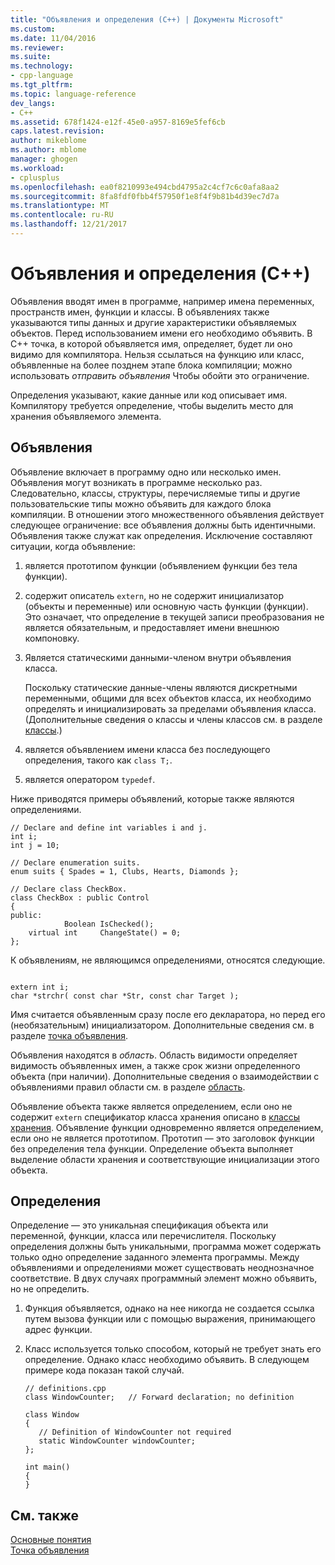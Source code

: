 ```yaml
---
title: "Объявления и определения (C++) | Документы Microsoft"
ms.custom: 
ms.date: 11/04/2016
ms.reviewer: 
ms.suite: 
ms.technology:
- cpp-language
ms.tgt_pltfrm: 
ms.topic: language-reference
dev_langs:
- C++
ms.assetid: 678f1424-e12f-45e0-a957-8169e5fef6cb
caps.latest.revision: 
author: mikeblome
ms.author: mblome
manager: ghogen
ms.workload:
- cplusplus
ms.openlocfilehash: ea0f8210993e494cbd4795a2c4cf7c6c0afa8aa2
ms.sourcegitcommit: 8fa8fdf0fbb4f57950f1e8f4f9b81b4d39ec7d7a
ms.translationtype: MT
ms.contentlocale: ru-RU
ms.lasthandoff: 12/21/2017
---
```

# <a name="declarations-and-definitions-c"></a>Объявления и определения (C++)
Объявления вводят имен в программе, например имена переменных, пространств имен, функции и классы. В объявлениях также указываются типы данных и другие характеристики объявляемых объектов. Перед использованием имени его необходимо объявить. В C++ точка, в которой объявляется имя, определяет, будет ли оно видимо для компилятора. Нельзя ссылаться на функцию или класс, объявленные на более позднем этапе блока компиляции; можно использовать *отправить объявления* Чтобы обойти это ограничение.  
  
 Определения указывают, какие данные или код описывает имя. Компилятору требуется определение, чтобы выделить место для хранения объявляемого элемента.  
  
## <a name="declarations"></a>Объявления  
 Объявление включает в программу одно или несколько имен. Объявления могут возникать в программе несколько раз. Следовательно, классы, структуры, перечисляемые типы и другие пользовательские типы можно объявить для каждого блока компиляции. В отношении этого множественного объявления действует следующее ограничение: все объявления должны быть идентичными. Объявления также служат как определения. Исключение составляют ситуации, когда объявление:  
  
1.  является прототипом функции (объявлением функции без тела функции).  
  
2.  содержит описатель `extern`, но не содержит инициализатор (объекты и переменные) или основную часть функции (функции). Это означает, что определение в текущей записи преобразования не является обязательным, и предоставляет имени внешнюю компоновку.  
  
3.  Является статическими данными-членом внутри объявления класса.  
  
     Поскольку статические данные-члены являются дискретными переменными, общими для всех объектов класса, их необходимо определять и инициализировать за пределами объявления класса. (Дополнительные сведения о классы и члены классов см. в разделе [классы](../cpp/classes-and-structs-cpp.md).)  
  
4.  является объявлением имени класса без последующего определения, такого как `class T;`.  
  
5.  является оператором `typedef`.  
  
 Ниже приводятся примеры объявлений, которые также являются определениями.  
  
```  
// Declare and define int variables i and j.  
int i;  
int j = 10;  
  
// Declare enumeration suits.  
enum suits { Spades = 1, Clubs, Hearts, Diamonds };  
  
// Declare class CheckBox.  
class CheckBox : public Control  
{  
public:  
            Boolean IsChecked();  
    virtual int     ChangeState() = 0;  
};  
```  
  
 К объявлениям, не являющимся определениями, относятся следующие.  
  
```  
  
extern int i;  
char *strchr( const char *Str, const char Target );  
```  
  
 Имя считается объявленным сразу после его декларатора, но перед его (необязательным) инициализатором. Дополнительные сведения см. в разделе [точка объявления](../cpp/point-of-declaration-in-cpp.md).  
  
 Объявления находятся в *область*. Область видимости определяет видимость объявленных имен, а также срок жизни определенного объекта (при наличии). Дополнительные сведения о взаимодействии с объявлениями правил области см. в разделе [область](../cpp/scope-visual-cpp.md).  
  
 Объявление объекта также является определением, если оно не содержит `extern` спецификатор класса хранения описано в [классы хранения](storage-classes-cpp.md). Объявление функции одновременно является определением, если оно не является прототипом. Прототип — это заголовок функции без определения тела функции. Определение объекта выполняет выделение области хранения и соответствующие инициализации этого объекта.  
  
## <a name="definitions"></a>Определения  
 Определение — это уникальная спецификация объекта или переменной, функции, класса или перечислителя. Поскольку определения должны быть уникальными, программа может содержать только одно определение заданного элемента программы. Между объявлениями и определениями может существовать неоднозначное соответствие. В двух случаях программный элемент можно объявить, но не определить.  
  
1.  Функция объявляется, однако на нее никогда не создается ссылка путем вызова функции или с помощью выражения, принимающего адрес функции.  
  
2.  Класс используется только способом, который не требует знать его определение. Однако класс необходимо объявить. В следующем примере кода показан такой случай.  
  
    ```  
    // definitions.cpp  
    class WindowCounter;   // Forward declaration; no definition  
  
    class Window  
    {  
       // Definition of WindowCounter not required  
       static WindowCounter windowCounter;  
    };  
  
    int main()  
    {  
    }  
    ```  
  
## <a name="see-also"></a>См. также  
 [Основные понятия](../cpp/basic-concepts-cpp.md)   
 [Точка объявления](../cpp/point-of-declaration-in-cpp.md)
